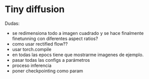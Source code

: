 # Tiny diffusion 

Dudas:

- se redimensiona todo a imagen cuadrado y se hace finalmente finetunning con diferentes aspect ratios?
- como usar rectified flow??
- usar torch.compile
- en todas las epocs tiene que mostrarme imagenes de ejemplo.
- pasar todas las configs a parámetros
- proceso inferencia
- poner checkpointing como param
